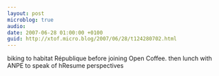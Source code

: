 ```yaml
---
layout: post
microblog: true
audio: 
date: 2007-06-28 01:00:00 +0100
guid: http://xtof.micro.blog/2007/06/28/t124280702.html
---
```

biking to habitat République before joining Open Coffee. then lunch with ANPE to speak of hResume perspectives
